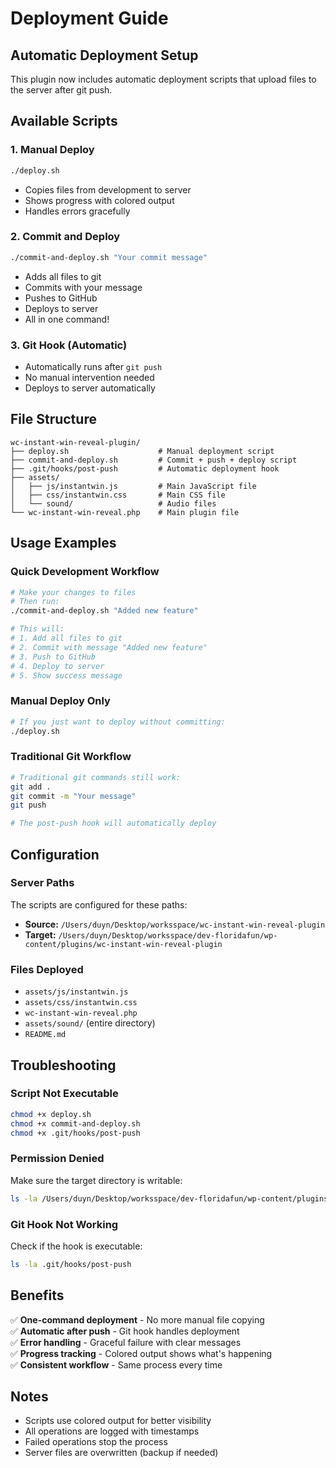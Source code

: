 # Deployment Guide

## Automatic Deployment Setup

This plugin now includes automatic deployment scripts that upload files to the server after git push.

## Available Scripts

### 1. Manual Deploy
```bash
./deploy.sh
```
- Copies files from development to server
- Shows progress with colored output
- Handles errors gracefully

### 2. Commit and Deploy
```bash
./commit-and-deploy.sh "Your commit message"
```
- Adds all files to git
- Commits with your message
- Pushes to GitHub
- Deploys to server
- All in one command!

### 3. Git Hook (Automatic)
- Automatically runs after `git push`
- No manual intervention needed
- Deploys to server automatically

## File Structure

```
wc-instant-win-reveal-plugin/
├── deploy.sh                    # Manual deployment script
├── commit-and-deploy.sh         # Commit + push + deploy script
├── .git/hooks/post-push         # Automatic deployment hook
├── assets/
│   ├── js/instantwin.js         # Main JavaScript file
│   ├── css/instantwin.css       # Main CSS file
│   └── sound/                   # Audio files
└── wc-instant-win-reveal.php    # Main plugin file
```

## Usage Examples

### Quick Development Workflow
```bash
# Make your changes to files
# Then run:
./commit-and-deploy.sh "Added new feature"

# This will:
# 1. Add all files to git
# 2. Commit with message "Added new feature"
# 3. Push to GitHub
# 4. Deploy to server
# 5. Show success message
```

### Manual Deploy Only
```bash
# If you just want to deploy without committing:
./deploy.sh
```

### Traditional Git Workflow
```bash
# Traditional git commands still work:
git add .
git commit -m "Your message"
git push

# The post-push hook will automatically deploy
```

## Configuration

### Server Paths
The scripts are configured for these paths:
- **Source:** `/Users/duyn/Desktop/worksspace/wc-instant-win-reveal-plugin`
- **Target:** `/Users/duyn/Desktop/worksspace/dev-floridafun/wp-content/plugins/wc-instant-win-reveal-plugin`

### Files Deployed
- `assets/js/instantwin.js`
- `assets/css/instantwin.css`
- `wc-instant-win-reveal.php`
- `assets/sound/` (entire directory)
- `README.md`

## Troubleshooting

### Script Not Executable
```bash
chmod +x deploy.sh
chmod +x commit-and-deploy.sh
chmod +x .git/hooks/post-push
```

### Permission Denied
Make sure the target directory is writable:
```bash
ls -la /Users/duyn/Desktop/worksspace/dev-floridafun/wp-content/plugins/
```

### Git Hook Not Working
Check if the hook is executable:
```bash
ls -la .git/hooks/post-push
```

## Benefits

✅ **One-command deployment** - No more manual file copying  
✅ **Automatic after push** - Git hook handles deployment  
✅ **Error handling** - Graceful failure with clear messages  
✅ **Progress tracking** - Colored output shows what's happening  
✅ **Consistent workflow** - Same process every time  

## Notes

- Scripts use colored output for better visibility
- All operations are logged with timestamps
- Failed operations stop the process
- Server files are overwritten (backup if needed)
